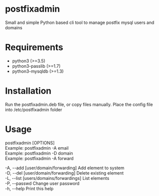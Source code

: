 # postfixadmin

Small and simple Python based cli tool to manage postfix mysql users and domains

# Requirements
- python3 (>=3.5)
- python3-passlib (>=1.7)
- python3-mysqldb (>=1.3)

# Installation
Run the postfixadmin.deb file, or copy files manually. Place the config file into /etc/postfixadmin folder

# Usage
postfixadmin [OPTIONS]  
Example: postfixadmin -A email <email>  
Example: postfixadmin -D domain <domain>  
Example: postfixadmin -A forward <from email> <to email>  
    
-A, --add  [user/domain/forwarding]        Add element to system  
-D, --del  [user/domain/forwarding]        Delete existing element  
-L, --list [users/domains/forwardings]     List elements  
-P, --passwd                               Change user password  
-h, --help                                 Print this help  

